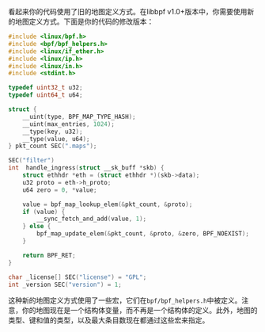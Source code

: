 看起来你的代码使用了旧的地图定义方式。在libbpf v1.0+版本中，你需要使用新的地图定义方式。下面是你的代码的修改版本：

```c
#include <linux/bpf.h>
#include <bpf/bpf_helpers.h>
#include <linux/if_ether.h>
#include <linux/ip.h>
#include <linux/in.h>
#include <stdint.h>

typedef uint32_t u32;
typedef uint64_t u64;

struct {
    __uint(type, BPF_MAP_TYPE_HASH);
    __uint(max_entries, 1024);
    __type(key, u32);
    __type(value, u64);
} pkt_count SEC(".maps");

SEC("filter")
int  handle_ingress(struct __sk_buff *skb) {
    struct ethhdr *eth = (struct ethhdr *)(skb->data);
    u32 proto = eth->h_proto;
    u64 zero = 0, *value;

    value = bpf_map_lookup_elem(&pkt_count, &proto);
    if (value) {
        __sync_fetch_and_add(value, 1);
    } else {
        bpf_map_update_elem(&pkt_count, &proto, &zero, BPF_NOEXIST);
    }

    return BPF_RET;
}

char _license[] SEC("license") = "GPL";
int _version SEC("version") = 1;
```

这种新的地图定义方式使用了一些宏，它们在`bpf/bpf_helpers.h`中被定义。注意，你的地图现在是一个结构体变量，而不再是一个结构体的定义。此外，地图的类型、键和值的类型，以及最大条目数现在都通过这些宏来指定。